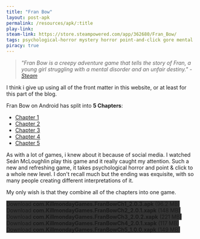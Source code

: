 ```yaml
---
title: "Fran Bow"
layout: post-apk
permalink: /resources/apk/:title
play-link: 
steam-link: https://store.steampowered.com/app/362680/Fran_Bow/
tags: psychological-horror mystery horror point-and-click gore mental
piracy: true
---
```


> _"Fran Bow is a creepy adventure game that tells the story of Fran, a young girl struggling with a mental disorder and an unfair destiny." - <a href="https://store.steampowered.com/app/362680/Fran_Bow/" target="_blank">Steam</a>_

I think i give up using all of the front matter in this website, or at least for this part of the blog.

Fran Bow on Android has split into **5 Chapters**:
* <a href="https://play.google.com/store/apps/details?id=com.KillmondayGames.FranBowCh1" target="_blank">Chapter 1</a>
* <a href="https://play.google.com/store/apps/details?id=com.KillmondayGames.FranBowCh2" target="_blank">Chapter 2</a>
* <a href="https://play.google.com/store/apps/details?id=com.KillmondayGames.FranBowCh3" target="_blank">Chapter 3</a>
* <a href="https://play.google.com/store/apps/details?id=com.KillmondayGames.FranBowCh4" target="_blank">Chapter 4</a>
* <a href="https://play.google.com/store/apps/details?id=com.KillmondayGames.FranBowCh5" target="_blank">Chapter 5</a>

As with a lot of games, i knew about it because of social media. I watched Seán McLoughlin play this game and it really caught my attention. Such a new and refreshing game, it takes psychological horror and point & click to a whole new level. I don't recall much but the ending was exquisite, with so many people creating different interpretations of it.

My only wish is that they combine all of the chapters into one game.

<div class="text-center">
    <a class="btn btn-dark btn-block w-100" onclick='apk("com.KillmondayGames.FranBowCh1_2.0.3.apk")' target="_blank" style="text-decoration: none; background-color: #333;"> Download <b>com.KillmondayGames.FranBowCh1_2.0.3.apk</b> (96.2 MB)</a><br>
    <a class="btn btn-dark btn-block w-100" onclick='apk("com.KillmondayGames.FranBowCh2_2.0.1.xapk")' target="_blank" style="text-decoration: none; background-color: #333;"> Download <b>com.KillmondayGames.FranBowCh2_2.0.1.xapk</b> (148 MB)</a><br>
    <a class="btn btn-dark btn-block w-100" onclick='apk("com.KillmondayGames.FranBowCh3_2.0.2.xapk")' target="_blank" style="text-decoration: none; background-color: #333;"> Download <b>com.KillmondayGames.FranBowCh3_2.0.2.xapk</b> (221 MB)</a><br>
    <a class="btn btn-dark btn-block w-100" onclick='apk("com.KillmondayGames.FranBowCh4_2.0.1.xapk")' target="_blank" style="text-decoration: none; background-color: #333;"> Download <b>com.KillmondayGames.FranBowCh4_2.0.1.xapk</b> (117 MB)</a><br>
    <a class="btn btn-dark btn-block w-100" onclick='apk("com.KillmondayGames.FranBowCh5_1.0.0.xapk")' target="_blank" style="text-decoration: none; background-color: #333;"> Download <b>com.KillmondayGames.FranBowCh5_1.0.0.xapk</b> (149 MB)</a><br>
    
</div>
